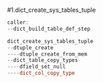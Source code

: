 #1.dict_create_sys_tables_tuple

```cpp
caller:
--dict_build_table_def_step

dict_create_sys_tables_tuple
--dtuple_create
----dtuple_create_from_mem
--dict_table_copy_types
----dfield_set_null
----dict_col_copy_type
```